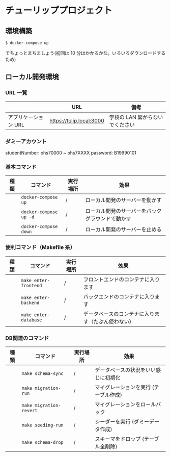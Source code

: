 # チューリッププロジェクト

## 環境構築

```
$ docker-compose up
```

でちょっとまちましょう(初回は 10 分はかかるかな。いろいろダウンロードするため)

## ローカル開発環境

### URL 一覧

|                      | URL                                                  | 備考                            |
| -------------------- | ---------------------------------------------------- | ------------------------------- |
| アプリケーション URL | https://tulip.local:3000 | 学校の LAN 繋がらないでください |

### ダミーアカウント

studentNumber: ohs70000 ~ ohs7XXXX
password: B19990101

### 基本コマンド

| 種類 | コマンド               | 実行場所 | 効果                                             |
| ---- | ---------------------- | -------- | ------------------------------------------------ |
|      | `docker-compose up`    | /        | ローカル開発のサーバーを動かす                   |
|      | `docker-compose up -d` | /        | ローカル開発のサーバーをバックグラウンドで動かす |
|      | `docker-compose down`  | /        | ローカル開発のサーバーを止める                   |

### 便利コマンド（Makefile 系）

| 種類 | コマンド              | 実行場所 | 効果                                               |
| ---- | --------------------- | -------- | -------------------------------------------------- |
|      | `make enter-frontend` | /        | フロントエンドのコンテナに入ります                 |
|      | `make enter-backend`  | /        | バックエンドのコンテナに入ります                   |
|      | `make enter-database` | /        | データベースのコンテナに入ります（たぶん使わない） |

### DB関連のコマンド

| 種類 | コマンド              | 実行場所 | 効果                                               |
| ---- | ------------------------- | -------- | --------------------------------------------- |
|      | `make schema-sync`     | /        | データベースの状況をいい感じに初期化              |
|      | `make migration-run`     | /        | マイグレーションを実行 (テーブル作成)               |
|      | `make migration-revert`  | /        | マイグレーションをロールバック                 |
|      | `make seeding-run`       | /        | シーダーを実行 (ダミーデータ作成)  |
|      | `make schema-drop`       | /        | スキーマをドロップ (テーブル全削除)  |
